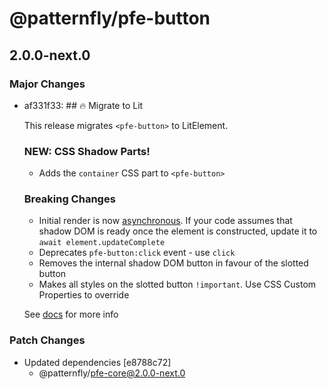 # @patternfly/pfe-button

## 2.0.0-next.0
### Major Changes

- af331f33: ## 🔥 Migrate to Lit
  
  This release migrates `<pfe-button>` to LitElement.
  
  ### NEW: CSS Shadow Parts!
  - Adds the `container` CSS part to `<pfe-button>`
  
  ### Breaking Changes
  - Initial render is now [asynchronous](https://lit.dev/docs/components/lifecycle/#reactive-update-cycle).
    If your code assumes that shadow DOM is ready once the element is constructed, update it to `await element.updateComplete`
  - Deprecates `pfe-button:click` event - use `click`
  - Removes the internal shadow DOM button in favour of the slotted button
  - Makes all styles on the slotted button `!important`. Use CSS Custom Properties to override
  
  See [docs](https://patternflyelements.org/components/button/) for more info

### Patch Changes

- Updated dependencies [e8788c72]
  - @patternfly/pfe-core@2.0.0-next.0
